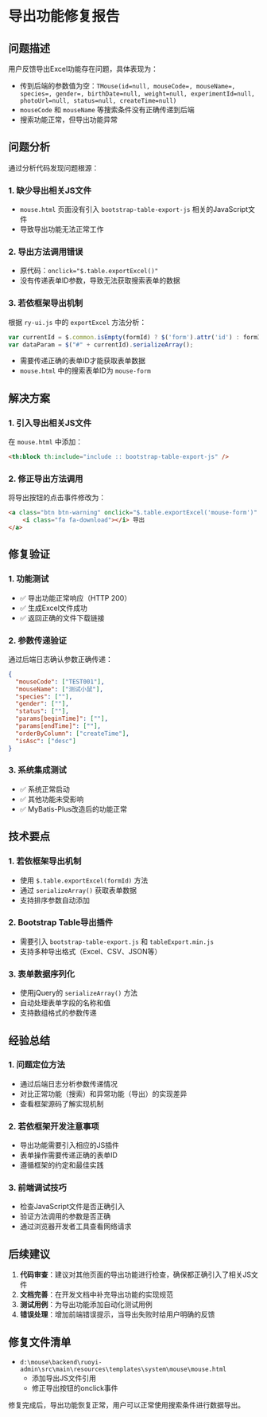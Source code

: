 # 导出功能修复报告

## 问题描述

用户反馈导出Excel功能存在问题，具体表现为：
- 传到后端的参数值为空：`TMouse(id=null, mouseCode=, mouseName=, species=, gender=, birthDate=null, weight=null, experimentId=null, photoUrl=null, status=null, createTime=null)`
- `mouseCode` 和 `mouseName` 等搜索条件没有正确传递到后端
- 搜索功能正常，但导出功能异常

## 问题分析

通过分析代码发现问题根源：

### 1. 缺少导出相关JS文件
- `mouse.html` 页面没有引入 `bootstrap-table-export-js` 相关的JavaScript文件
- 导致导出功能无法正常工作

### 2. 导出方法调用错误
- 原代码：`onclick="$.table.exportExcel()"`
- 没有传递表单ID参数，导致无法获取搜索表单的数据

### 3. 若依框架导出机制
根据 `ry-ui.js` 中的 `exportExcel` 方法分析：
```javascript
var currentId = $.common.isEmpty(formId) ? $('form').attr('id') : formId;
var dataParam = $("#" + currentId).serializeArray();
```
- 需要传递正确的表单ID才能获取表单数据
- `mouse.html` 中的搜索表单ID为 `mouse-form`

## 解决方案

### 1. 引入导出相关JS文件
在 `mouse.html` 中添加：
```html
<th:block th:include="include :: bootstrap-table-export-js" />
```

### 2. 修正导出方法调用
将导出按钮的点击事件修改为：
```html
<a class="btn btn-warning" onclick="$.table.exportExcel('mouse-form')" shiro:hasPermission="system:mouse:export">
    <i class="fa fa-download"></i> 导出
</a>
```

## 修复验证

### 1. 功能测试
- ✅ 导出功能正常响应（HTTP 200）
- ✅ 生成Excel文件成功
- ✅ 返回正确的文件下载链接

### 2. 参数传递验证
通过后端日志确认参数正确传递：
```json
{
  "mouseCode": ["TEST001"],
  "mouseName": ["测试小鼠"],
  "species": [""],
  "gender": [""],
  "status": [""],
  "params[beginTime]": [""],
  "params[endTime]": [""],
  "orderByColumn": ["createTime"],
  "isAsc": ["desc"]
}
```

### 3. 系统集成测试
- ✅ 系统正常启动
- ✅ 其他功能未受影响
- ✅ MyBatis-Plus改造后的功能正常

## 技术要点

### 1. 若依框架导出机制
- 使用 `$.table.exportExcel(formId)` 方法
- 通过 `serializeArray()` 获取表单数据
- 支持排序参数自动添加

### 2. Bootstrap Table导出插件
- 需要引入 `bootstrap-table-export.js` 和 `tableExport.min.js`
- 支持多种导出格式（Excel、CSV、JSON等）

### 3. 表单数据序列化
- 使用jQuery的 `serializeArray()` 方法
- 自动处理表单字段的名称和值
- 支持数组格式的参数传递

## 经验总结

### 1. 问题定位方法
- 通过后端日志分析参数传递情况
- 对比正常功能（搜索）和异常功能（导出）的实现差异
- 查看框架源码了解实现机制

### 2. 若依框架开发注意事项
- 导出功能需要引入相应的JS插件
- 表单操作需要传递正确的表单ID
- 遵循框架的约定和最佳实践

### 3. 前端调试技巧
- 检查JavaScript文件是否正确引入
- 验证方法调用的参数是否正确
- 通过浏览器开发者工具查看网络请求

## 后续建议

1. **代码审查**：建议对其他页面的导出功能进行检查，确保都正确引入了相关JS文件
2. **文档完善**：在开发文档中补充导出功能的实现规范
3. **测试用例**：为导出功能添加自动化测试用例
4. **错误处理**：增加前端错误提示，当导出失败时给用户明确的反馈

## 修复文件清单

- `d:\mouse\backend\ruoyi-admin\src\main\resources\templates\system\mouse\mouse.html`
  - 添加导出JS文件引用
  - 修正导出按钮的onclick事件

修复完成后，导出功能恢复正常，用户可以正常使用搜索条件进行数据导出。